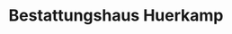 ---
title: "Bestattungshaus Huerkamp"
url: /everswinkel/bestattungshaus-huerkamp/
shop: Bestattungen
---